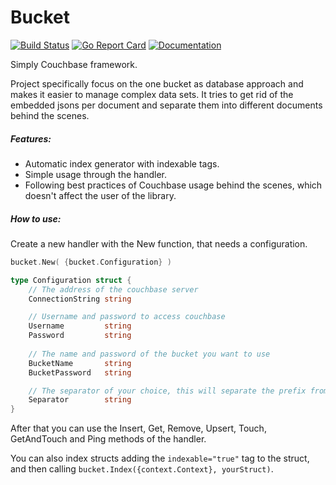 # Bucket

[![Build Status](https://travis-ci.com/PumpkinSeed/bucket.svg?branch=master)](https://travis-ci.com/PumpkinSeed/bucket)
[![Go Report Card](https://goreportcard.com/badge/github.com/PumpkinSeed/bucket)](https://goreportcard.com/report/github.com/PumpkinSeed/bucket)
[![Documentation](https://godoc.org/github.com/PumpkinSeed/bucket?status.svg)](http://godoc.org/github.com/PumpkinSeed/bucket)

Simply Couchbase framework.

Project specifically focus on the one bucket as database approach and makes it easier to manage complex data sets. It tries to get rid of the embedded jsons per document and separate them into different documents behind the scenes.

##### Features:
- Automatic index generator with indexable tags.
- Simple usage through the handler.
- Following best practices of Couchbase usage behind the scenes, which doesn't affect the user of the library.

##### How to use:

Create a new handler with the New function, that needs a configuration.
```go
bucket.New( {bucket.Configuration} )

type Configuration struct {
    // The address of the couchbase server
	ConnectionString string 

    // Username and password to access couchbase
	Username         string 
	Password         string 
	
    // The name and password of the bucket you want to use
	BucketName       string 
	BucketPassword   string 

    // The separator of your choice, this will separate the prefix from the field name
	Separator        string 
}
```

After that you can use the Insert, Get, Remove, Upsert, Touch, GetAndTouch and Ping methods of the handler.

You can also index structs adding the `indexable="true"` tag to the struct, and then calling `bucket.Index({context.Context}, yourStruct)`.
